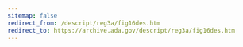 ```yaml
---
sitemap: false 
redirect_from: /descript/reg3a/fig16des.htm 
redirect_to: https://archive.ada.gov/descript/reg3a/fig16des.htm 
---
```

